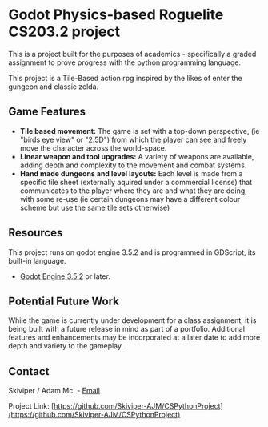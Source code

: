# Godot Physics-based Roguelite CS203.2 project

This is a project built for the purposes of academics - specifically a graded assignment to prove progress with the python programming language. 

This project is a Tile-Based action rpg inspired by the likes of enter the gungeon and classic zelda.

## Game Features

- **Tile based movement:** The game is set with a top-down perspective, (ie "birds eye view" or "2.5D") from which the player can see and freely move the character across the world-space.
- **Linear weapon and tool upgrades:** A variety of weapons are available, adding depth and complexity to the movement and combat systems.
- **Hand made dungeons and level layouts:** Each level is made from a specific tile sheet (externally aquired under a commercial license) that communicates to the player where they are and what they are doing, with some re-use (ie certain dungeons may have a different colour scheme but use the same tile sets otherwise)

## Resources

This project runs on godot engine 3.5.2 and is programmed in GDScript, its built-in language.

- [Godot Engine 3.5.2](https://godotengine.org) or later.

## Potential Future Work

While the game is currently under development for a class assignment, it is being built with a future release in mind as part of a portfolio. Additional features and enhancements may be incorporated at a later date to add more depth and variety to the gameplay.


## Contact

Skiviper / Adam Mc. - [Email](mailto:adam.mcardlesep13@gmail.com)

Project Link: [https://github.com/Skiviper-AJM/CSPythonProject](https://github.com/Skiviper-AJM/CSPythonProject)


